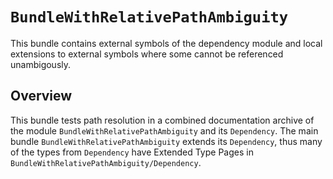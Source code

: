 # ``BundleWithRelativePathAmbiguity``

This bundle contains external symbols of the dependency module and local extensions to external symbols where some cannot be referenced unambigously.

## Overview

This bundle tests path resolution in a combined documentation archive of the module ``BundleWithRelativePathAmbiguity`` and its `Dependency`. The main bundle ``BundleWithRelativePathAmbiguity`` extends its `Dependency`, thus many of the types from `Dependency` have Extended Type Pages in ``BundleWithRelativePathAmbiguity/Dependency``.

<!-- Copyright (c) 2022 Apple Inc and the Swift Project authors. All Rights Reserved. -->
